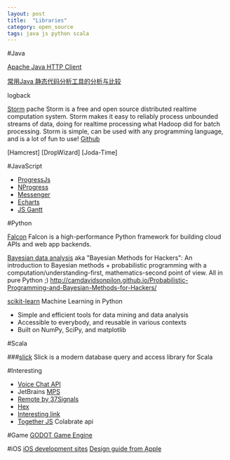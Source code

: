 ```yaml
---
layout: post
title:  "Libraries"
category: open_source
tags: java js python scala
---
```


#Java

[Apache Java HTTP Client][apache_java_http_client]

[常用Java 静态代码分析工具的分析与比较][java_tools]

logback


[Storm][storm]
pache Storm is a free and open source distributed realtime computation system. Storm makes it easy to reliably process unbounded streams of data, doing for realtime processing what Hadoop did for batch processing. Storm is simple, can be used with any programming language, and is a lot of fun to use!
[Github][storm_source]



[apache_java_http_client]: http://hc.apache.org/
[java_tools]: http://www.oschina.net/question/129540_23043
[Guava]: https://code.google.com/p/guava-libraries/wiki/ServiceExplained
[Hamcrest]
[DropWizard]
[Joda-Time]

[storm]: http://storm.incubator.apache.org/
[storm_source]: https://github.com/nathanmarz/storm


#JavaScript
  * [ProgressJs][progressjs]
  * [NProgress][nprogress]
  * [Messenger][messenger]
  * [Echarts][echarts]
  * [JS Gantt][jsGantt]

[progressjs]: http://usablica.github.io/progress.js/
[nprogress]: http://ricostacruz.com/nprogress/
[messenger]: http://github.hubspot.com/messenger/
[echarts]: https://github.com/ecomfe/echarts
[jsGantt]: https://github.com/robicch/jQueryGantt


#Python

[Falcon][falcon]
Falcon is a high-performance Python framework for building cloud APIs and web app backends.

[Bayesian data analysis][Bayesian-hackers]
aka "Bayesian Methods for Hackers": An introduction to Bayesian methods + probabilistic programming with a computation/understanding-first, mathematics-second point of view. All in pure Python ;)
http://camdavidsonpilon.github.io/Probabilistic-Programming-and-Bayesian-Methods-for-Hackers/

[scikit-learn][scikit]
Machine Learning in Python
 * Simple and efficient tools for data mining and data analysis
 * Accessible to everybody, and reusable in various contexts
 * Built on NumPy, SciPy, and matplotlib


[falcon]: https://github.com/racker/falcon
[Bayesian-hackers]: https://github.com/CamDavidsonPilon/Probabilistic-Programming-and-Bayesian-Methods-for-Hackers
[Data Science in Python]: http://blog.yhathq.com/posts/data-science-in-python-tutorial.html
[scikit]: http://scikit-learn.org/stable/



#Scala

###[slick][slick]
Slick is a modern database query and access library for Scala

[slick]: http://slick.typesafe.com/



#Interesting
 * [Voice Chat API][voice_api]
 * JetBrains [MPS][MPS]
 * [Remote by 37Signals][remote_work]
 * [Hex][hex]
 * [Interesting link][Interesting_link] 
 * [Together JS][togetherjs] Colabrate api
 
[voice_api]: http://voicechatapi.com/?hn
[MPS]: https://github.com/JetBrains/MPS
[remote_work]: http://jianshu.io/notebooks/41672/list
[hex]: http://hex.youdao.com/zh-cn/index.html#bottom
[Interesting_link]: http://www.javaranger.com/archives/1138
[togetherjs]: https://togetherjs.com/#tryitout-section

#Game
[GODOT Game Engine][godot_game_engine]

[godot_game_engine]: http://www.godotengine.org/wp/


#iOS
[iOS development sites][ios-development-sites]
[Design guide from Apple][apple_design_guide]

[ios-development-sites]: http://girlios.github.io/blog/2014/03/10/ios-development-sites/
[apple_design_guide]: https://developer.apple.com/design/
